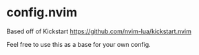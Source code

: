 # config.nvim

Based off of Kickstart
https://github.com/nvim-lua/kickstart.nvim

Feel free to use this as a base for your own config.
